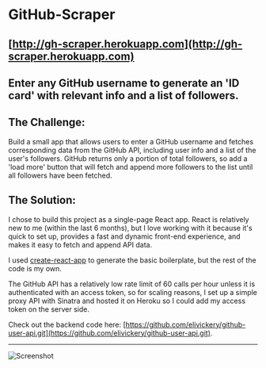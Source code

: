 # GitHub-Scraper

## [http://gh-scraper.herokuapp.com](http://gh-scraper.herokuapp.com)

## Enter any GitHub username to generate an 'ID card' with relevant info and a list of followers.

## The Challenge:
Build a small app that allows users to enter a GitHub username and fetches corresponding data from the GitHub API, including user info and a list of the user's followers.  GitHub returns only a portion of total followers, so add a 'load more' button that will fetch and append more followers to the list until all followers have been fetched.


## The Solution:

I chose to build this project as a single-page React app.  React is relatively new to me (within the last 6 months), but I love working with it because it's quick to set up, provides a fast and dynamic front-end experience, and makes it easy to fetch and append API data.

I used [create-react-app](https://github.com/facebookincubator/create-react-app) to generate the basic boilerplate, but the rest of the code is my own.

The GitHub API has a relatively low rate limit of 60 calls per hour unless it is authenticated with an access token, so for scaling reasons, I set up a simple proxy API with Sinatra and hosted it on Heroku so I could add my access token on the server side.

Check out the backend code here: [https://github.com/elivickery/github-user-api.git](https://github.com/elivickery/github-user-api.git).

-----------

![Screenshot](https://github.com/elivickery/github-scraper/blob/master/XwO1JnPjfc.gif?raw=true)

